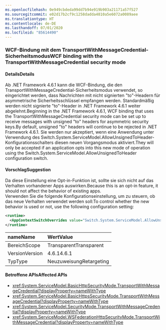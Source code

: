 ```yaml
---
ms.openlocfilehash: 0e949cbdeda99dd7b94e919b903a21171a57f527
ms.sourcegitcommit: e02d17b2cf9c1258dadda4810a5e6072a0089aee
ms.translationtype: HT
ms.contentlocale: de-DE
ms.lasthandoff: 07/01/2020
ms.locfileid: "85614490"
---
```

### <a name="wcf-binding-with-the-transportwithmessagecredential-security-mode"></a><span data-ttu-id="029fc-101">WCF-Bindung mit dem TransportWithMessageCredential-Sicherheitsmodus</span><span class="sxs-lookup"><span data-stu-id="029fc-101">WCF binding with the TransportWithMessageCredential security mode</span></span>

#### <a name="details"></a><span data-ttu-id="029fc-102">Details</span><span class="sxs-lookup"><span data-stu-id="029fc-102">Details</span></span>

<span data-ttu-id="029fc-103">Ab .NET Framework 4.6.1 kann die WCF-Bindung, die den TransportWithMessageCredential-Sicherheitsmodus verwendet, so eingerichtet werden, dass Nachrichten mit nicht signierten &quot;to&quot;-Headern für asymmetrische Sicherheitsschlüssel empfangen werden. Standardmäßig werden nicht signierte &quot;to&quot;-Header in .NET Framework 4.6.1 weiter abgelehnt.</span><span class="sxs-lookup"><span data-stu-id="029fc-103">Beginning in the .NET Framework 4.6.1, WCF binding that uses the TransportWithMessageCredential security mode can be set up to receive messages with unsigned &quot;to&quot; headers for asymmetric security keys.By default, unsigned &quot;to&quot; headers will continue to be rejected in .NET Framework 4.6.1.</span></span> <span data-ttu-id="029fc-104">Sie werden nur akzeptiert, wenn eine Anwendung unter Verwendung des Switch.System.ServiceModel.AllowUnsignedToHeader-Konfigurationsschalters diesen neuen Vorgangsmodus aktiviert.</span><span class="sxs-lookup"><span data-stu-id="029fc-104">They will only be accepted if an application opts into this new mode of operation using the Switch.System.ServiceModel.AllowUnsignedToHeader configuration switch.</span></span>

#### <a name="suggestion"></a><span data-ttu-id="029fc-105">Vorschlag</span><span class="sxs-lookup"><span data-stu-id="029fc-105">Suggestion</span></span>

<span data-ttu-id="029fc-106">Da diese Einstellung eine Opt-in-Funktion ist, sollte sie sich nicht auf das Verhalten vorhandener Apps auswirken.</span><span class="sxs-lookup"><span data-stu-id="029fc-106">Because this is an opt-in feature, it should not affect the behavior of existing apps.</span></span><br/><span data-ttu-id="029fc-107">Verwenden Sie die folgende Konfigurationseinstellung, um zu steuern, ob das neue Verhalten verwendet werden soll:</span><span class="sxs-lookup"><span data-stu-id="029fc-107">To control whether the new behavior is used or not, use the following configuration setting:</span></span>

```xml
<runtime>
  <AppContextSwitchOverrides value="Switch.System.ServiceModel.AllowUnsignedToHeader=true" />
</runtime>
```

| <span data-ttu-id="029fc-108">name</span><span class="sxs-lookup"><span data-stu-id="029fc-108">Name</span></span>    | <span data-ttu-id="029fc-109">Wert</span><span class="sxs-lookup"><span data-stu-id="029fc-109">Value</span></span>       |
|:--------|:------------|
| <span data-ttu-id="029fc-110">Bereich</span><span class="sxs-lookup"><span data-stu-id="029fc-110">Scope</span></span>   | <span data-ttu-id="029fc-111">Transparent</span><span class="sxs-lookup"><span data-stu-id="029fc-111">Transparent</span></span> |
| <span data-ttu-id="029fc-112">Version</span><span class="sxs-lookup"><span data-stu-id="029fc-112">Version</span></span> | <span data-ttu-id="029fc-113">4.6.1</span><span class="sxs-lookup"><span data-stu-id="029fc-113">4.6.1</span></span>       |
| <span data-ttu-id="029fc-114">Typ</span><span class="sxs-lookup"><span data-stu-id="029fc-114">Type</span></span>    | <span data-ttu-id="029fc-115">Neuzuweisung</span><span class="sxs-lookup"><span data-stu-id="029fc-115">Retargeting</span></span> |

#### <a name="affected-apis"></a><span data-ttu-id="029fc-116">Betroffene APIs</span><span class="sxs-lookup"><span data-stu-id="029fc-116">Affected APIs</span></span>

- <xref:System.ServiceModel.BasicHttpSecurityMode.TransportWithMessageCredential?displayProperty=nameWithType>
- <xref:System.ServiceModel.BasicHttpsSecurityMode.TransportWithMessageCredential?displayProperty=nameWithType>
- <xref:System.ServiceModel.SecurityMode.TransportWithMessageCredential?displayProperty=nameWithType>
- <xref:System.ServiceModel.WSFederationHttpSecurityMode.TransportWithMessageCredential?displayProperty=nameWithType>
